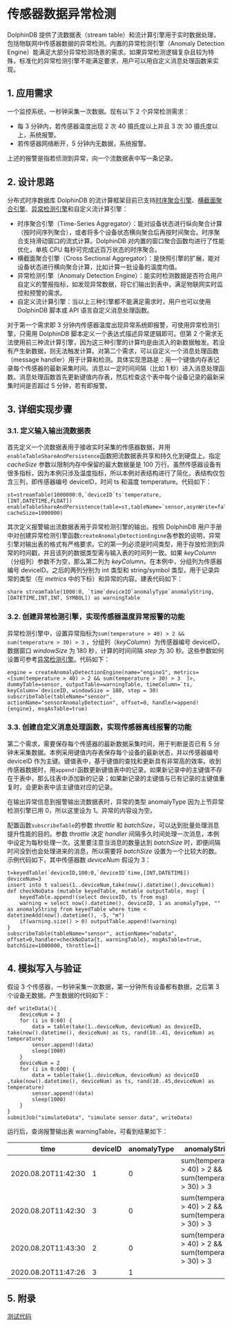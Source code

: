 # 传感器数据异常检测

DolphinDB 提供了流数据表（stream table）和流计算引擎用于实时数据处理，包括物联网中传感器数据的异常检测。内置的异常检测引擎（Anomaly Detection Engine）能满足大部分异常检测场景的需求。如果异常检测逻辑复杂且较为特殊，标准化的异常检测引擎不能满足要求，用户可以用自定义消息处理函数来实现。

## 1. 应用需求

一个监控系统，一秒钟采集一次数据。现有以下 2 个异常检测需求：

* 每 3 分钟内，若传感器温度出现 2 次 40 摄氏度以上并且 3 次 30 摄氏度以上，系统报警。
* 若传感器网络断开，5 分钟内无数据，系统报警。

上述的报警是指若侦测到异常，向一个流数据表中写一条记录。

## 2. 设计思路

分布式时序数据库 DolphinDB 的流计算框架目前已支持[时序聚合引擎](../stream/time_series_engine.html)、[横截面聚合引擎](../stream/cross_sectional_engine.html)、[异常检测引擎](Anomaly_Detection_Engine.html)和自定义流计算引擎：

* 时序聚合引擎（Time-Series Aggregator）：能对设备状态进行纵向聚合计算（按时间序列聚合），或者将多个设备状态横向聚合后再按时间聚合。时序聚合支持滑动窗口的流式计算。DolphinDB 对内置的窗口聚合函数均进行了性能优化，单核 CPU 每秒可完成近百万状态的时序聚合。
* 横截面聚合引擎（Cross Sectional Aggregator）：是快照引擎的扩展，能对设备状态进行横向聚合计算，比如计算一批设备的温度均值。
* 异常检测引擎（Anomaly Detection Engine）：能实时检测数据是否符合用户自定义的警报指标，如发现异常数据，将它们输出到表中，满足物联网实时监控和预警的需求。
* 自定义流计算引擎：当以上三种引擎都不能满足需求时，用户也可以使用 DolphinDB 脚本或 API 语言自定义消息处理函数。

对于第一个需求即 3 分钟内传感器温度出现异常系统即报警，可使用异常检测引擎，只需用 DolphinDB 脚本定义一个表达式描述异常逻辑即可。但第 2 个需求无法使用前三种流计算引擎，因为这三种引擎的计算均是由流入的新数据触发。若没有产生新数据，则无法触发计算。对第二个需求，可以自定义一个消息处理函数（message handler）用于计算和检测。具体实现思路是：用一个键值内存表记录每个传感器的最新采集时间。消息以一定时间间隔（比如 1 秒）进入消息处理函数。消息处理函数首先更新键值内存表，然后检查这个表中每个设备记录的最新采集时间是否超过 5 分钟，若有即报警。

## 3. 详细实现步骤

### 3.1. 定义输入输出流数据表

首先定义一个流数据表用于接收实时采集的传感器数据，并用`enableTableShareAndPersistence`函数把流数据表共享和持久化到硬盘上。指定 *cacheSize* 参数以限制内存中保留的最大数据量是 100 万行。虽然传感器设备有很多指标，因为本例只涉及温度指标，所以本例对表结构进行了简化，表结构仅包含三列，即传感器编号 deviceID，时间 ts 和温度 temperature。代码如下：

```
st=streamTable(1000000:0,`deviceID`ts`temperature,[INT,DATETIME,FLOAT])
enableTableShareAndPersistence(table=st,tableName=`sensor,asynWrite=false,compress=true, cacheSize=1000000)
```

其次定义报警输出流数据表用于异常检测引擎的输出。按照 DolphinDB 用户手册中对创建异常检测引擎函数`createAnomalyDetectionEngine`各参数的说明，异常引擎对输出表的格式有严格要求。它的第一列必须是时间类型，用于存放检测到异常的时间戳，并且该列的数据类型需与输入表的时间列一致。如果 *keyColumn*（分组列）参数不为空，那么第二列为 *keyColumn*。在本例中，分组列为传感器编号 deviceID。之后的两列分别为 int 类型和 string/symbol 类型，用于记录异常的类型（在 *metrics* 中的下标）和异常的内容。建表代码如下：

```
share streamTable(1000:0, `time`deviceID`anomalyType`anomalyString, [DATETIME,INT,INT, SYMBOL]) as warningTable
```

### 3.2. 创建异常检测引擎，实现传感器温度异常报警的功能

异常检测引擎中，设置异常指标为`sum(temperature > 40) > 2 && sum(temperature > 30) > 3` ，分组列（*keyColumn*）为传感器编号 deviceID，数据窗口 *windowSize* 为 180 秒，计算的时间间隔 *step* 为 30 秒。这些参数如何设置可参考[异常检测引擎](Anomaly_Detection_Engine.html)。代码如下：

```
engine = createAnomalyDetectionEngine(name="engine1", metrics=<[sum(temperature > 40) > 2 && sum(temperature > 30) > 3  ]>, dummyTable=sensor, outputTable=warningTable, timeColumn=`ts, keyColumn=`deviceID, windowSize = 180, step = 30)
subscribeTable(tableName="sensor", actionName="sensorAnomalyDetection", offset=0, handler=append!{engine}, msgAsTable=true)
```

### 3.3. 创建自定义消息处理函数，实现传感器离线报警的功能

第二个需求，需要保存每个传感器的最新数据采集时间，用于判断是否已有 5 分钟未采集数据。本例采用键值内存表保存每个设备的最新状态，并以传感器编号 deviceID 作为主键。键值表中，基于键值的查找和更新具有非常高的效率。收到传感器数据时，用`append!`函数更新键值表中的记录。如果新记录中的主键值不存在于表中，那么往表中添加新的记录；如果新记录的主键值与已有记录的主键值重复时，会更新表中该主键值对应的记录。

在输出异常信息到报警输出流数据表时，异常的类型 anomalyType 因为上节异常检测引擎已用 0，所以这里设为 1。异常的内容设为空。

配置函数`subscribeTable`的参数 *throttle* 和 *batchSize*，可以达到批量处理消息提升性能的目的。参数 *throttle* 决定 *handler* 间隔多久时间处理一次消息，本例中设定为每秒处理一次。这里要注意当消息的数量达到 *batchSize* 时，即便间隔时间没到也会处理进来的消息，所以需要将 *batchSize* 设置为一个比较大的数。示例代码如下，其中传感器数 *deviceNum* 假设为 3：

```
t=keyedTable(`deviceID,100:0,`deviceID`time,[INT,DATETIME])
deviceNum=3
insert into t values(1..deviceNum,take(now().datetime(),deviceNum))
def checkNoData (mutable keyedTable, mutable outputTable, msg) {
	keyedTable.append!(select deviceID, ts from msg)
	warning = select now().datetime(), deviceID, 1 as anomalyType, "" as anomalyString from keyedTable where time < datetimeAdd(now().datetime(), -5, "m")
	if(warning.size() > 0) outputTable.append!(warning)
}
subscribeTable(tableName="sensor", actionName="noData", offset=0,handler=checkNoData{t, warningTable}, msgAsTable=true, batchSize=1000000, throttle=1)

```

## 4. 模拟写入与验证

假设 3 个传感器，一秒钟采集一次数据，第一分钟所有设备都有数据，之后第 3 个设备无数据。产生数据的代码如下：

```
def writeData(){
	deviceNum = 3
	for (i in 0:60) {
		data = table(take(1..deviceNum, deviceNum) as deviceID, take(now().datetime(), deviceNum) as ts, rand(10..41, deviceNum) as temperature)
		sensor.append!(data)
		sleep(1000)
	}
	deviceNum = 2
	for (i in 0:600) {
		data = table(take(1..deviceNum, deviceNum) as deviceID ,take(now().datetime(), deviceNum) as ts, rand(10..45,deviceNum) as temperature)
		sensor.append!(data)
		sleep(1000)
	}
}
submitJob("simulateData", "simulate sensor data", writeData)
```

运行后，查询报警输出表 warningTable，可看到结果如下：

| time | deviceID | anomalyType | anomalyString |
| --- | --- | --- | --- |
| 2020.08.20T11:42:30 | 1 | 0 | sum(temperature > 40) > 2 && sum(temperature > 30) > 3 |
| 2020.08.20T11:42:30 | 3 | 0 | sum(temperature > 40) > 2 && sum(temperature > 30) > 3 |
| 2020.08.20T11:43:30 | 2 | 0 | sum(temperature > 40) > 2 && sum(temperature > 30) > 3 |
| 2020.08.20T11:47:26 | 3 | 1 |  |

## 5. 附录

[测试代码](script/alarm.txt)

